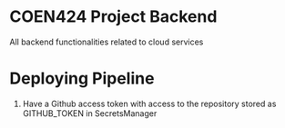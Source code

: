 # COEN424 Project Backend

All backend functionalities related to cloud services

# Deploying Pipeline
1. Have a Github access token with access to the repository stored as GITHUB_TOKEN in SecretsManager
